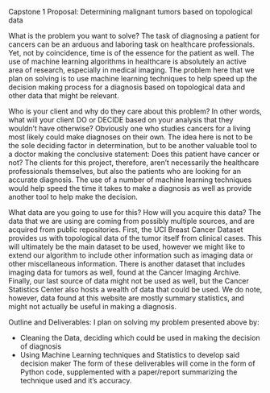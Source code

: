 Capstone 1 Proposal: 
Determining malignant tumors based on topological data

What is the problem you want to solve?
The task of diagnosing a patient for cancers can be an arduous and laboring task on healthcare professionals. Yet, not by coincidence, time is of the essence for the patient as well. The use of machine learning algorithms in healthcare is absolutely an active area of research, especially in medical imaging. The problem here that we plan on solving is to use machine learning techniques to help speed up the decision making process for a diagnosis based on topological data and other data that might be relevant.

Who is your client and why do they care about this problem? In other words, what will your client  DO or DECIDE based on your analysis that they wouldn’t have otherwise?
Obviously one who studies cancers for a living most likely could make diagnoses on their own. The idea here is not to be the sole deciding factor in determination, but to be another valuable tool to a doctor making the conclusive statement: Does this patient have cancer or not? The clients for this project, therefore, aren’t necessarily the healthcare professionals themselves, but also the patients who are looking for an accurate diagnosis. The use of a number of machine learning techniques would help speed the time it takes to make a diagnosis as well as provide another tool to help make the decision.

What data are you going to use for this? How will you acquire this data?
	The data that we are using are coming from possibly multiple sources, and are acquired from public repositories. First, the UCI Breast Cancer Dataset provides us with topological data of the tumor itself from clinical cases. This will ultimately be the main dataset to be used, however we might like to extend our algorithm to include other information such as imaging data or other miscellaneous  information. There is another dataset that includes imaging data for tumors as well, found at the Cancer Imaging Archive. Finally, our last source of data might not be used as well, but the Cancer Statistics Center also hosts a wealth of data that could be used. We do note, however, data found at this website are mostly summary statistics, and might not actually be useful in making a diagnosis. 

Outline and Deliverables:
	I plan on solving my problem presented above by:
-	Cleaning the Data, deciding which could be used in making the decision of diagnosis
-	Using Machine Learning techniques and Statistics to develop said decision maker
The form of these deliverables will come in the form of Python code, supplemented with a paper/report summarizing the technique used and it’s accuracy.
